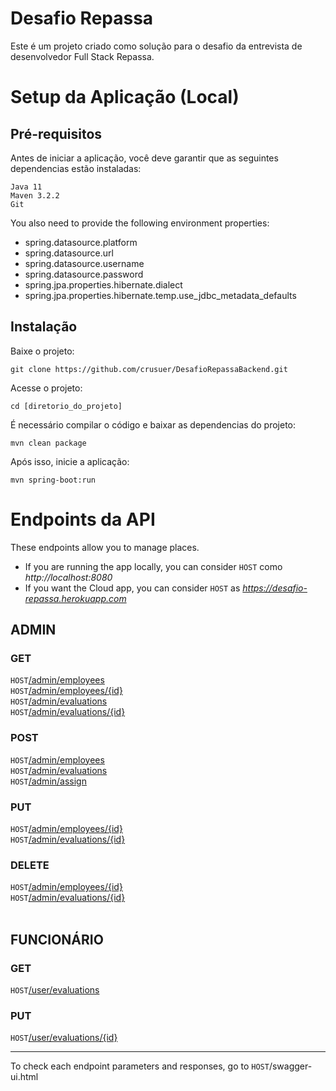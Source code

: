 # Desafio Repassa
Este é um projeto criado como solução para o desafio da entrevista de desenvolvedor Full Stack Repassa.


# Setup da Aplicação (Local)

## Pré-requisitos
Antes de iniciar a aplicação, você deve garantir que as seguintes dependencias estão instaladas:

```
Java 11
Maven 3.2.2
Git
```

You also need to provide the following environment properties:
 - spring.datasource.platform
 - spring.datasource.url
 - spring.datasource.username
 - spring.datasource.password
 - spring.jpa.properties.hibernate.dialect
 - spring.jpa.properties.hibernate.temp.use_jdbc_metadata_defaults

## Instalação
Baixe o projeto:
```
git clone https://github.com/crusuer/DesafioRepassaBackend.git
```
Acesse o projeto:
```
cd [diretorio_do_projeto]
```
É necessário compilar o código e baixar as dependencias do projeto:
```
mvn clean package
```
Após isso, inicie a aplicação:
```
mvn spring-boot:run
```
# Endpoints da API
These endpoints allow you to manage places. 
- If you are running the app locally, you can consider `HOST` como *http://localhost:8080*
- If you want the Cloud app, you can consider `HOST` as *https://desafio-repassa.herokuapp.com*

## ADMIN
### GET
`HOST`[/admin/employees](#get-admin-employees) <br/>
`HOST`[/admin/employees/{id}](#get-admin-employees-id) <br/>
`HOST`[/admin/evaluations](#get-admin-evaluations) <br/>
`HOST`[/admin/evaluations/{id}](#get-admin-evaluations-id) <br/>

### POST
`HOST`[/admin/employees](#get-admin-employees) <br/>
`HOST`[/admin/evaluations](#get-admin-evaluations) <br/>
`HOST`[/admin/assign](#get-admin-assign) <br/>

### PUT
`HOST`[/admin/employees/{id}](#get-admin-employees-id) <br/>
`HOST`[/admin/evaluations/{id}](#get-admin-evaluations-id) <br/>

### DELETE
`HOST`[/admin/employees/{id}](#get-admin-employees-id) <br/>
`HOST`[/admin/evaluations/{id}](#get-admin-evaluations-id) <br/>
<br/>
## FUNCIONÁRIO
### GET
`HOST`[/user/evaluations](#get-user-evaluations) <br/>
### PUT
`HOST`[/user/evaluations/{id}](#put-user-evaluations-id) <br/>
___
To check each endpoint parameters and responses, go to `HOST`/swagger-ui.html